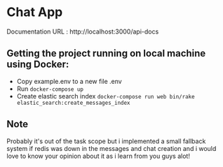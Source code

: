 # Chat App

Documentation URL : http://localhost:3000/api-docs

## Getting the project running on local machine using Docker:
- Copy example.env to a new file .env
- Run `docker-compose up`
- Create elastic search index `docker-compose run web bin/rake elastic_search:create_messages_index`

## Note
Probably it's out of the task scope but i implemented a small fallback system if redis was down in the messages and chat creation and i would love to know your opinion about it as i learn from you guys alot!
